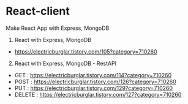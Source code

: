 # React-client
Make React App with Express, MongoDB

1. React with Express, MongoDB
- https://electricburglar.tistory.com/105?category=710260

2. React with Express, MongoDB - RestAPI 
- GET : https://electricburglar.tistory.com/114?category=710260
- POST : https://electricburglar.tistory.com/126?category=710260
- PUT : https://electricburglar.tistory.com/129?category=710260
- DELETE : https://electricburglar.tistory.com/127?category=710260
